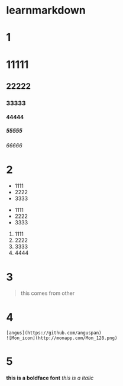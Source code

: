 # learnmarkdown

#  1 

# 11111
## 22222
### 33333
####  44444
#####  55555
######  66666


# 2 
* 1111
* 2222
* 3333

- 1111
- 2222
- 3333

1. 1111
2. 2222
3. 3333
4. 4444


# 3

> this comes from other

# 4
    [angus](https://github.com/anguspan)
    ![Mon_icon](http://monapp.com/Mon_128.png)

# 5

 **this is a boldface font**   *this is a italic*

